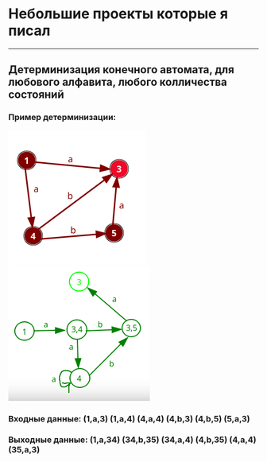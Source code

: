 # Небольшие проекты которые я писал
___
## Детерминизация конечного автомата, для любового алфавита, любого колличества состояний
### Пример детерминизации:
![gallery](preview_image/input2.png)
![gallery](preview_image/output.png)
### Входные данные: (1,a,3) (1,a,4) (4,a,4) (4,b,3) (4,b,5) (5,a,3)
### Выходные данные: (1,a,34) (34,b,35) (34,a,4) (4,b,35) (4,a,4) (35,a,3)
